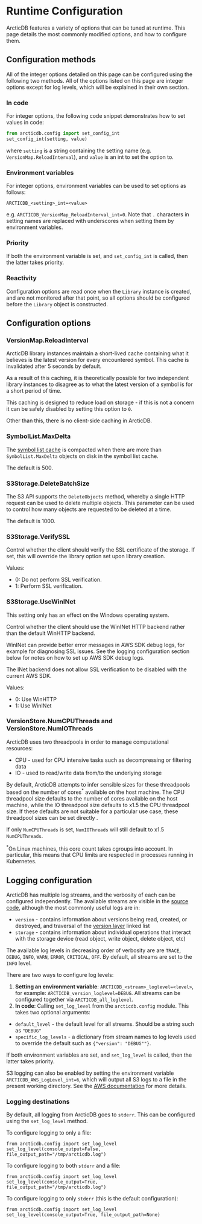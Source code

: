 # Runtime Configuration

ArcticDB features a variety of options that can be tuned at runtime. This page details the most commonly modified options, and how to configure them.

## Configuration methods

All of the integer options detailed on this page can be configured using the following two methods. All of the options listed on this page are integer options except for log levels, which will be explained in their own section.

### In code

For integer options, the following code snippet demonstrates how to set values in code:

```python
from arcticdb.config import set_config_int
set_config_int(setting, value)
```

where `setting` is a string containing the setting name (e.g. `VersionMap.ReloadInterval`), and `value` is an int to set the option to.

### Environment variables

For integer options, environment variables can be used to set options as follows:

```
ARCTICDB_<setting>_int=<value>
```

e.g. `ARCTICDB_VersionMap_ReloadInterval_int=0`. Note that `.` characters in setting names are replaced with underscores when setting them by environment variables.

### Priority

If both the environment variable is set, and `set_config_int` is called, then the latter takes priority.

### Reactivity

Configuration options are read once when the `Library` instance is created, and are not monitored after that point, so all options should be configured before the `Library` object is constructed.

## Configuration options

### VersionMap.ReloadInterval

ArcticDB library instances maintain a short-lived cache containing what it believes is the latest version for every encountered symbol.  This cache is invalidated after 5 seconds by default.

As a result of this caching, it is theoretically possible for two independent library instances to disagree as to what the latest version of a symbol is for a short period of time.

This caching is designed to reduce load on storage - if this is not a concern it can be safely disabled by setting this option to `0`.

Other than this, there is no client-side caching in ArcticDB.

### SymbolList.MaxDelta

The [symbol list cache](technical/on_disk_storage.md#symbol-list-caching) is compacted when there are more than `SymbolList.MaxDelta` objects on disk in the symbol list cache.

The default is 500.

### S3Storage.DeleteBatchSize

The S3 API supports the `DeleteObjects` method, whereby a single HTTP request can be used to delete multiple objects. This parameter can be used to control how many objects are requested to be deleted at a time.

The default is 1000.

### S3Storage.VerifySSL

Control whether the client should verify the SSL certificate of the storage. If set, this will override the library option set upon library creation.

Values:
* 0: Do not perform SSL verification.
* 1: Perform SSL verification.

### S3Storage.UseWinINet

This setting only has an effect on the Windows operating system.

Control whether the client should use the WinINet HTTP backend rather than the default WinHTTP backend.

WinINet can provide better error messages in AWS SDK debug logs, for example for diagnosing SSL issues. See the logging
configuration section below for notes on how to set up AWS SDK debug logs.

The INet backend does not allow SSL verification to be disabled with the current AWS SDK.

Values:
* 0: Use WinHTTP
* 1: Use WinINet

### VersionStore.NumCPUThreads and VersionStore.NumIOThreads

ArcticDB uses two threadpools in order to manage computational resources:

* CPU - used for CPU intensive tasks such as decompressing or filtering data
* IO - used to read/write data from/to the underlying storage

By default, ArcticDB attempts to infer sensible sizes for these threadpools based on the number of cores<sup>\*</sup> available on the host machine. The CPU threadpool size defaults to the number of cores available on the host machine, while the IO threadpool size defaults to x1.5 the CPU threadpool size. If these defaults are not suitable for a particular use case, these threadpool sizes can be set directly .

If only `NumCPUThreads` is set, `NumIOThreads` will still default to x1.5 `NumCPUThreads`.

<sup>\*</sup>On Linux machines, this core count takes cgroups into account. In particular, this means that CPU limits are respected in processes running in Kubernetes.

## Logging configuration

ArcticDB has multiple log streams, and the verbosity of each can be configured independently. 
The available streams are visible in the [source code](https://github.com/man-group/ArcticDB/blob/master/python/arcticdb/log.py), although the most commonly useful logs are in:
 
* `version` - contains information about versions being read, created, or destroyed, and traversal of the [version layer](technical/on_disk_storage.md#version-layer) linked list
* `storage` - contains information about individual operations that interact with the storage device (read object, write object, delete object, etc)

The available log levels in decreasing order of verbosity are are `TRACE`, `DEBUG`, `INFO`, `WARN`, `ERROR`, `CRITICAL`, `OFF`. 
By default, all streams are set to the `INFO` level.

There are two ways to configure log levels: 

1. **Setting an environment variable**: `ARCTICDB_<stream>_loglevel=<level>`, for example: `ARCTICDB_version_loglevel=DEBUG`. All streams can be configured together via `ARCTICDB_all_loglevel`. 
2. **In code**: Calling `set_log_level` from the `arcticdb.config` module. This takes two optional arguments:

* `default_level` - the default level for all streams. Should be a string such as `"DEBUG"`
* `specific_log_levels` - a dictionary from stream names to log levels used to override the default such as `{"version": "DEBUG""}`.

If both environment variables are set, and `set_log_level` is called, then the latter takes priority.

S3 logging can also be enabled by setting the environment variable `ARCTICDB_AWS_LogLevel_int=6`, which will output all S3 logs to a file in the present working directory. 
See the [AWS documentation](https://docs.aws.amazon.com/sdk-for-cpp/v1/developer-guide/logging.html) for more details.

### Logging destinations

By default, all logging from ArcticDB goes to `stderr`. This can be configured using the `set_log_level` method.

To configure logging to only a file:

```
from arcticdb.config import set_log_level
set_log_level(console_output=False, file_output_path="/tmp/arcticdb.log")
```

To configure logging to both `stderr` and a file:

```
from arcticdb.config import set_log_level
set_log_level(console_output=True, file_output_path="/tmp/arcticdb.log")
```

To configure logging to only `stderr` (this is the default configuration):

```
from arcticdb.config import set_log_level
set_log_level(console_output=True, file_output_path=None)
```
